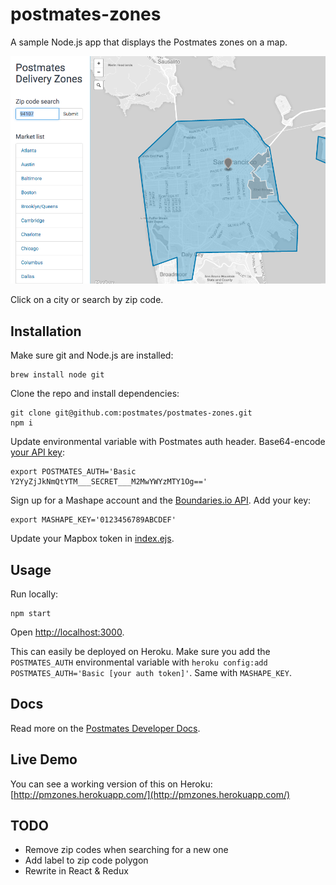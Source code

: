 # postmates-zones

A sample Node.js app that displays the Postmates zones on a map.

![Screenshot](/public/ss.png)

Click on a city or search by zip code.


## Installation

Make sure git and Node.js are installed:

    brew install node git

Clone the repo and install dependencies:

    git clone git@github.com:postmates/postmates-zones.git
    npm i

Update environmental variable with Postmates auth header. Base64-encode [your API key](https://postmates.com/developer/apikey):

    export POSTMATES_AUTH='Basic Y2YyZjJkNmQtYTM___SECRET___M2MwYWYzMTY1Og=='

Sign up for a Mashape account and the [Boundaries.io API](https://market.mashape.com/vanitysoft/boundaries-io). Add your key:

    export MASHAPE_KEY='0123456789ABCDEF'

Update your Mapbox token in [index.ejs](views/index.ejs).

## Usage

Run locally:

    npm start

Open [http://localhost:3000](http://localhost:3000).

This can easily be deployed on Heroku. Make sure you add the `POSTMATES_AUTH` environmental variable with `heroku config:add POSTMATES_AUTH='Basic [your auth token]'`. Same with `MASHAPE_KEY`.

## Docs

Read more on the [Postmates Developer Docs](https://postmates.com/developer/docs/endpoints#get_zones).

## Live Demo

You can see a working version of this on Heroku: [http://pmzones.herokuapp.com/](http://pmzones.herokuapp.com/)

## TODO

* Remove zip codes when searching for a new one
* Add label to zip code polygon
* Rewrite in React & Redux
